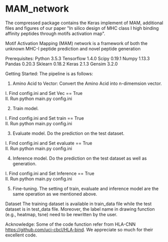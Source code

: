 # MAM_network
The compressed package contains the Keras implement of MAM, additional files and figures of our paper "In silico design of MHC class I high binding affinity peptides through motifs activation map".

Motif Activation Mapping (MAM) network is a framework of both the unknown MHC-I peptide prediction and novel peptide generation

Prerequisites:
  Python 3.5.3
  Tensorflow 1.4.0
  Scipy 0.19.1
  Numpy 1.13.3
  Pandas 0.20.3
  Sklearn 0.18.2
  Keras 2.1.3
  Gensim 3.2.0

Getting Started:
The pipeline is as follows:
1. Amino Acid to Vector: Convert the Amino Acid into n-dimemsion vector.

I. Find config.ini and Set  Vec == True   
II. Run python main.py config.ini

2. Train model.

I. Find config.ini and Set  train == True  
II. Run python main.py config.ini

3. Evaluate model. Do the prediction on  the test dataset.

I. Find config.ini and Set  evaluate == True  
II. Run python main.py config.ini

4. Inference model. Do the prediction on  the test dataset as well as generation.

I. Find config.ini and Set  Inference == True  
II. Run python main.py config.ini

5. Fine-tuning. The setting of train, evaluate and inference model are the same operation as we mentioned above.


Dataset
The training dataset is available in train_data file while the test dataset is in  test_data file. 
Moreover, the label name in drawing function (e.g., heatmap, tsne) need to be rewritten by the user.  

Acknowledge: 
Some of the code function refer from HLA-CNN https://github.com/uci-cbcl/HLA-bind.
We appreciate so much for their excellent code. 	